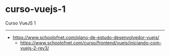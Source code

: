 # curso-vuejs-1
Curso VueJS 1
<hr>

- https://www.schoolofnet.com/plano-de-estudo-desenvolvedor-vuejs/
  - https://www.schoolofnet.com/curso/frontend/vuejs/iniciando-com-vuejs-2-rev3/
